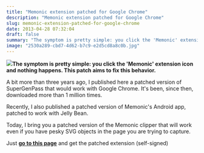 ```yaml
---
title: "Memonic extension patched for Google Chrome"
description: "Memonic extension patched for Google Chrome"
slug: memonic-extension-patched-for-google-chrome
date: 2013-04-28 07:32:04
draft: false
summary: "The symptom is pretty simple: you click the 'Memonic' extension icon and nothing happens. This patch aims to fix this behavior."
image: "2530a289-cbd7-4d62-b7c9-e2d5cd8a8c0b.jpg"
---
```



[![](/images/2460905893_0c3fc213c5-300x225.jpg)](http://www.flickr.com/photos/rattodisabina/2460905893/)**The
symptom is pretty simple: you click the 'Memonic' extension icon and nothing
happens. This patch aims to fix this behavior.**

A bit more than three years ago, I published here a patched version of
SuperGenPass that would work with Google Chrome. It's been, since then,
downloaded more than 1 million times.

Recently, I also published a patched version of Memonic's Android app, patched
to work with Jelly Bean.

Today, I bring you a patched version of the Memonic clipper that will work
even if you have pesky SVG objects in the page you are trying to capture.

Just **[go to this page](http://www.voilaweb.com/tools/memonicchrome.html)**
and get the patched extension (self-signed)

